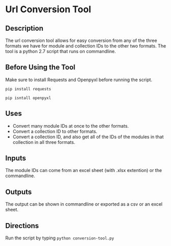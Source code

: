 # Url Conversion Tool
## Description
  The url conversion tool allows for easy conversion from any of the three formats we have for module and collection IDs to the other two formats. The tool is a python 2.7 script that runs on commandline. 
  
## Before Using the Tool
  Make sure to install Requests and Openpyxl before running the script.
  
  `pip install requests`
  
  `pip isntall openpyxl`

## Uses
  - Convert many module IDs at once to the other formats.
  - Convert a collection ID to other formats.
  - Convert a collection ID, and also get all of the IDs of the modules in that collection in all three formats.

## Inputs
  The module IDs can come from an excel sheet (with .xlsx extention) or the commandline. 

## Outputs
  The output can be shown in commandline or exported as a csv or an excel sheet. 
  
## Directions
  Run the script by typing 
  `python conversion-tool.py`
  
